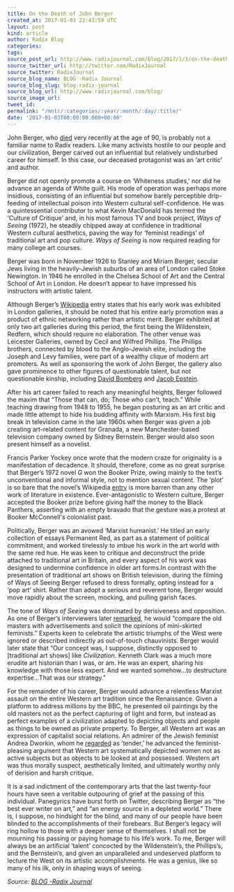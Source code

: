 ```yaml
---
title: On the Death of John Berger
created_at: 2017-01-03 22:43:59 UTC
layout: post
kind: article
author: Radix Blog
categories: 
tags: 
source_post_url: http://www.radixjournal.com/blog/2017/1/3/on-the-death-of-john-berger
source_twitter_url: http://twitter.com/RadixJournal
source_twitter: RadixJournal
source_blog_name: BLOG -Radix Journal
source_blog_slug: blog-radix-journal
source_blog_url: http://www.radixjournal.com/blog/
source_image_url: 
tweet_id: 
permalink: "/mntr/:categories/:year/:month/:day/:title/"
date: '2017-01-03T00:00:00.000+00:00'
---
```

<p>John Berger, who <a href="https://www.theguardian.com/books/2017/jan/02/john-berger-obituary">died</a> very recently at the age of 90, is probably not a familiar name to Radix readers. Like many activists hostile to our people and our civilization, Berger carved out an influential but relatively undisturbed career for himself. In this case, our deceased protagonist was an ‘art critic’ and author.</p>
<p>Berger did not openly promote a course on ‘Whiteness studies,’ nor did he advance an agenda of White guilt. His mode of operation was perhaps more insidious, consisting of an influential but somehow barely perceptible drip-feeding of intellectual poison into Western cultural self-confidence. He was a quintessential contributor to what Kevin MacDonald has termed the ‘Culture of Critique’ and, in his most famous TV and book project, <em>Ways of Seeing</em> (1972), he steadily chipped away at confidence in traditional Western cultural aesthetics, paving the way for ‘feminist readings’ of traditional art and pop culture.<em> Ways of Seeing</em> is now required reading for many college art courses. </p>
<p>Berger was born in November 1926 to Stanley and Miriam Berger, secular Jews living in the heavily-Jewish suburbs of an area of London called Stoke Newington. In 1946 he enrolled in the Chelsea School of Art and the Central School of Art in London. He doesn’t appear to have impressed his instructors with artistic talent.</p>
<p>Although Berger’s <a href="https://en.wikipedia.org/wiki/John_Berger">Wikipedia</a> entry states that his early work was exhibited in London galleries, it should be noted that his entire early promotion was a product of ethnic networking rather than artistic merit. Berger exhibited at only two art galleries during this period, the first being the Wildenstein, Redfern, which should require no elaboration. The other venue was Leicester Galleries, owned by Cecil and Wilfred Phillips. The Phillips brothers, connected by blood to the Anglo-Jewish elite, including the Joseph and Levy families, were part of a wealthy clique of modern art promoters. As well as sponsoring the work of John Berger, the gallery also gave prominence to other figures of questionable talent, but not questionable kinship, including <a href="https://en.wikipedia.org/wiki/David_Bomberg">David Bomberg</a> and <a href="https://en.wikipedia.org/wiki/Jacob_Epstein">Jacob Epstein</a>. </p>
<p>After his art career failed to reach any meaningful heights, Berger followed the maxim that “Those that can, do; Those who can’t, teach.” While teaching drawing from 1948 to 1955, he began posturing as an art critic and made little attempt to hide his budding affinity with Marxism. His first big break in television came in the late 1960s when Berger was given a job creating art-related content for Granada, a new Manchester-based television company owned by Sidney Bernstein. Berger would also soon present himself as a novelist.</p>
<p>Francis Parker Yockey once wrote that the modern craze for originality is a manifestation of decadence. It should, therefore, come as no great surprise that Berger’s 1972 novel <em>G</em> won the Booker Prize, owing mainly to the text’s unconventional and informal style, not to mention sexual content. The ‘plot’ is so bare that the novel’s Wikipedia <a href="https://en.wikipedia.org/wiki/G._(novel)">entry</a> is more barren than any other work of literature in existence. Ever-antagonistic to Western culture, Berger accepted the Booker prize before giving half the money to the Black Panthers, asserting with an empty bravado that the gesture was a protest at Booker McConnell's colonialist past. </p>
<p>Politically, Berger was an avowed ‘Marxist humanist.’ He titled an early collection of essays Permanent Red, as part as a statement of political commitment, and worked tirelessly to imbue his work in the art world with the same red hue. He was keen to critique and deconstruct the pride attached to traditional art in Britain, and every aspect of his work was designed to undermine confidence in older art forms.In contrast with the presentation of traditional art shows on British television, during the filming of Ways of Seeing Berger refused to dress formally, opting instead for a ‘pop art’ shirt. Rather than adopt a serious and reverent tone, Berger would move rapidly about the screen, mocking, and pulling garish faces.</p>
<p>The tone of <em>Ways of Seeing</em> was dominated by derisiveness and opposition. As one of Berger’s interviewers later <a href="http://www.telegraph.co.uk/culture/4724662/Portrait-of-the-artist-as-a-wild-old-man.html">remarked</a>, he would “compare the old masters with advertisements and solicit the opinions of mini-skirted feminists.” Experts keen to celebrate the artistic triumphs of the West were ignored or described indirectly as out-of-touch chauvinists. Berger would later state that “Our concept was, I suppose, distinctly opposed to [traditional art shows] like <em>Civilization</em>. Kenneth Clark was a much more erudite art historian than I was, or am. He was an expert, sharing his knowledge with those less expert. And we wanted somehow…to destructure expertise…That was our strategy.”</p>
<p>For the remainder of his career, Berger would advance a relentless Marxist assault on the entire Western art tradition since the Renaissance. Given a platform to address millions by the BBC, he presented oil paintings by the old masters not as the perfect capturing of light and form, but instead as perfect examples of a civilization adapted to depicting objects and people as things to be owned as private property. To Berger, all Western art was an expression of capitalist social relations. An admirer of the Jewish feminist Andrea Dworkin, whom he <a href="http://www.telegraph.co.uk/culture/4724662/Portrait-of-the-artist-as-a-wild-old-man.html">regarded</a> as ‘tender,’ he advanced the feminist-pleasing argument that Western art systematically depicted women not as active subjects but as objects to be looked at and possessed. Western art was thus morally suspect, aesthetically limited, and ultimately worthy only of derision and harsh critique.</p>
<p>It is a sad indictment of the contemporary arts that the last twenty-four hours have seen a veritable outpouring of grief at the passing of this individual. Panegyrics have burst forth on Twitter, describing Berger as “the best ever writer on art,” and “an energy source in a depleted world.” There is, I suppose, no hindsight for the blind, and many of our people have been blinded to the accomplishments of their forebears. But Berger’s legacy will ring hollow to those with a deeper sense of themselves. I shall not be mourning his passing or paying homage to his life’s work. To me, Berger will always be an artificial ‘talent’ concocted by the Wildenstein’s, the Phillips’s, and the Bernstein’s, and given an unparalleled and undeserved platform to lecture the West on its artistic accomplishments. He was a genius, like so many of his ilk, only in shaping ways of seeing. </p><div class="">
    <i>Source: <a href="http://www.radixjournal.com/blog/">BLOG -Radix Journal</a></i>
</div>
